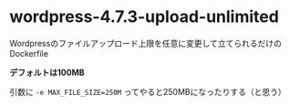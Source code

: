 # wordpress-4.7.3-upload-unlimited

Wordpressのファイルアップロード上限を任意に変更して立てられるだけのDockerfile

**デフォルトは100MB**

引数に `-e MAX_FILE_SIZE=250M` ってやると250MBになったりする（と思う）
